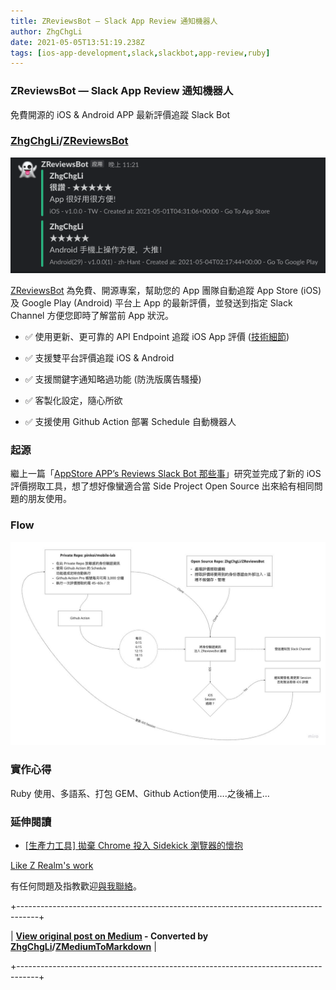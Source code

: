 ```yaml
---
title: ZReviewsBot — Slack App Review 通知機器人
author: ZhgChgLi
date: 2021-05-05T13:51:19.238Z
tags: [ios-app-development,slack,slackbot,app-review,ruby]
---
```


### ZReviewsBot — Slack App Review 通知機器人

免費開源的 iOS & Android APP 最新評價追蹤 Slack Bot
### [ZhgChgLi](https://github.com/ZhgChgLi)/[ZReviewsBot](https://github.com/ZhgChgLi/ZReviewsBot)
![ZReviewsBot](images/33f6aabb744f/1*FEz6o4JJ-ZyyC7JPqFcKJA.png "ZReviewsBot")

[ZReviewsBot](https://github.com/ZhgChgLi/ZReviewsBot) 為免費、開源專案，幫助您的 App 團隊自動追蹤 App Store (iOS) 及 Google Play (Android) 平台上 App 的最新評價，並發送到指定 Slack Channel 方便您即時了解當前 App 狀況。
- ✅ 使用更新、更可靠的 API Endpoint 追蹤 iOS App 評價 ([技術細節](appstore-apps-reviews-bot-%E9%82%A3%E4%BA%9B%E4%BA%8B-cb0c68c33994))

- ✅ 支援雙平台評價追蹤 iOS & Android
- ✅ 支援關鍵字通知略過功能 (防洗版廣告騷擾)
- ✅ 客製化設定，隨心所欲
- ✅ 支援使用 Github Action 部署 Schedule 自動機器人

### 起源

繼上一篇「[AppStore APP’s Reviews Slack Bot 那些事](appstore-apps-reviews-bot-%E9%82%A3%E4%BA%9B%E4%BA%8B-cb0c68c33994)」研究並完成了新的 iOS 評價撈取工具，想了想好像蠻適合當 Side Project Open Source 出來給有相同問題的朋友使用。

### Flow
![](images/33f6aabb744f/1*1JfLrDYEhoJ7Q_mfnTmzlw.jpeg "")
### 實作心得

Ruby 使用、多語系、打包 GEM、Github Action使用….之後補上…
### 延伸閱讀
- [[生產力工具] 拋棄 Chrome 投入 Sidekick 瀏覽器的懷抱](/zrealm-life/%E7%94%9F%E7%94%A2%E5%8A%9B%E5%B7%A5%E5%85%B7-%E6%8B%8B%E6%A3%84-chrome-%E6%8A%95%E5%85%A5-sidekick-%E7%80%8F%E8%A6%BD%E5%99%A8%E7%9A%84%E6%87%B7%E6%8A%B1-118e924a1477)

[Like Z Realm's work](https://cdn.embedly.com/widgets/media.html?src=https%3A%2F%2Fbutton.like.co%2Fin%2Fembed%2Fzhgchgli%2Fbutton&display_name=LikeCoin&url=https%3A%2F%2Fbutton.like.co%2Fzhgchgli&image=https%3A%2F%2Fstorage.googleapis.com%2Flikecoin-foundation.appspot.com%2Flikecoin_store_user_zhgchgli_main%3FGoogleAccessId%3Dfirebase-adminsdk-eyzut%2540likecoin-foundation.iam.gserviceaccount.com%26Expires%3D2430432000%26Signature%3DgFRSNto%252BjjxXpRoYyuEMD5Ecm7mLK2uVo1vGz4NinmwLnAK0BGjcfKnItFpt%252BcYurx3wiwKTvrxvU019ruiCeNav7s7QUs5lgDDBc7c6zSVRbgcWhnJoKgReRkRu6Gd93WvGf%252BOdm4FPPgvpaJV9UE7h2MySR6%252B%252F4a%252B4kJCspzCTmLgIewm8W99pSbkX%252BQSlZ4t5Pw22SANS%252BlGl1nBCX48fGg%252Btg0vTghBGrAD2%252FMEXpGNJCdTPx8Gd9urOpqtwV4L1I2e2kYSC4YPDBD6pof1O6fKX%252BI8lGLEYiYP1sthjgf8Y4ZbgQr4Kt%252BRYIicx%252Bg6w3YWTg5zgHxAYhOINXw%253D%253D&key=a19fcc184b9711e1b4764040d3dc5c07&type=text%2Fhtml&schema=like)

有任何問題及指教歡迎[與我聯絡](https://www.zhgchg.li/contact)。




+-----------------------------------------------------------------------------------+

| **[View original post on Medium](https://medium.com/zrealm-ios-dev/zreviewsbot-slack-app-review-%E9%80%9A%E7%9F%A5%E6%A9%9F%E5%99%A8%E4%BA%BA-33f6aabb744f) - Converted by [ZhgChgLi](https://blog.zhgchg.li)/[ZMediumToMarkdown](https://github.com/ZhgChgLi/ZMediumToMarkdown)** |

+-----------------------------------------------------------------------------------+

